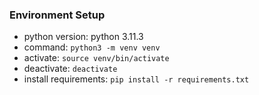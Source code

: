 ### Environment Setup

- python version: python 3.11.3
- command: `python3 -m venv venv`
- activate: `source venv/bin/activate`
- deactivate: `deactivate`
- install requirements: `pip install -r requirements.txt`